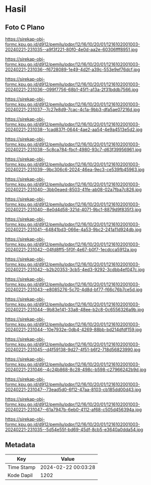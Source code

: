 # Hasil

## Foto C Plano

https://sirekap-obj-formc.kpu.go.id/d912/pemilu/pdpr/12/16/10/20/01/1216102001003-20240221-231035--a9f3f221-80f0-4e0d-aa2e-60306fff8951.jpg

https://sirekap-obj-formc.kpu.go.id/d912/pemilu/pdpr/12/16/10/20/01/1216102001003-20240221-231036--f6728089-1e49-4d2f-a39c-553e9ef76dcf.jpg

https://sirekap-obj-formc.kpu.go.id/d912/pemilu/pdpr/12/16/10/20/01/1216102001003-20240221-231036--099f7756-68b1-45f1-a13a-2f31bddb7566.jpg

https://sirekap-obj-formc.kpu.go.id/d912/pemilu/pdpr/12/16/10/20/01/1216102001003-20240221-231037--7c27e8d9-7cac-4c1a-9bb3-dfa5ae07216d.jpg

https://sirekap-obj-formc.kpu.go.id/d912/pemilu/pdpr/12/16/10/20/01/1216102001003-20240221-231038--1cad837f-0644-4ae2-aa54-4e9a4513e5d2.jpg

https://sirekap-obj-formc.kpu.go.id/d912/pemilu/pdpr/12/16/10/20/01/1216102001003-20240221-231038--5c8ca784-fbcf-4980-93c7-d63f39956961.jpg

https://sirekap-obj-formc.kpu.go.id/d912/pemilu/pdpr/12/16/10/20/01/1216102001003-20240221-231039--9bc306c6-2024-46ea-9ec3-ce539fb45963.jpg

https://sirekap-obj-formc.kpu.go.id/d912/pemilu/pdpr/12/16/10/20/01/1216102001003-20240221-231040--3bb0eaed-8503-41fe-ab08-02a7fba7c826.jpg

https://sirekap-obj-formc.kpu.go.id/d912/pemilu/pdpr/12/16/10/20/01/1216102001003-20240221-231040--8e0d4d58-321d-4071-9bc1-8879d9f835f3.jpg

https://sirekap-obj-formc.kpu.go.id/d912/pemilu/pdpr/12/16/10/20/01/1216102001003-20240221-231041--64841bd3-066e-4a53-9bc2-241a11d924db.jpg

https://sirekap-obj-formc.kpu.go.id/d912/pemilu/pdpr/12/16/10/20/01/1216102001003-20240221-231042--04fd8ff5-5f0f-4e67-b0f7-1ecdcca5912a.jpg

https://sirekap-obj-formc.kpu.go.id/d912/pemilu/pdpr/12/16/10/20/01/1216102001003-20240221-231042--b2b20353-3cb5-4ed3-9292-3cdbb4ef047c.jpg

https://sirekap-obj-formc.kpu.go.id/d912/pemilu/pdpr/12/16/10/20/01/1216102001003-20240221-231043--e8085276-5c70-4d8d-bf77-f66c76b7ce5d.jpg

https://sirekap-obj-formc.kpu.go.id/d912/pemilu/pdpr/12/16/10/20/01/1216102001003-20240221-231044--9b83e141-33a8-48ee-b2c8-0c6556326a9b.jpg

https://sirekap-obj-formc.kpu.go.id/d912/pemilu/pdpr/12/16/10/20/01/1216102001003-20240221-231044--10e7932e-0db4-4269-88bb-bd214dfdf159.jpg

https://sirekap-obj-formc.kpu.go.id/d912/pemilu/pdpr/12/16/10/20/01/1216102001003-20240221-231045--d4f59138-9d27-4f51-b6f2-718d56823990.jpg

https://sirekap-obj-formc.kpu.go.id/d912/pemilu/pdpr/12/16/10/20/01/1216102001003-20240221-231046--4c24b868-8c28-498c-b598-c27966242b9d.jpg

https://sirekap-obj-formc.kpu.go.id/d912/pemilu/pdpr/12/16/10/20/01/1216102001003-20240221-231047--73ead5d0-6f12-47aa-8103-cb185dd00d43.jpg

https://sirekap-obj-formc.kpu.go.id/d912/pemilu/pdpr/12/16/10/20/01/1216102001003-20240221-231047--61a7947b-6eb0-4112-af68-c505d456394a.jpg

https://sirekap-obj-formc.kpu.go.id/d912/pemilu/pdpr/12/16/10/20/01/1216102001003-20240221-231035--5d54e55f-bd69-45df-8cb5-e3640a0dda54.jpg


## Metadata

| Key        | Value               |
| ---------- | ------------------- |
| Time Stamp | 2024-02-22 00:03:28 |
| Kode Dapil | 1202                |



